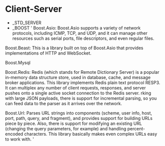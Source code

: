 # Client-Server

- _STD_SERVER
- _BOOST
'
Boost.Asio:  Boost.Asio supports a variety of network protocols, including ICMP, TCP, and UDP, and it can manage other resources such as serial ports, file descriptors, and even regular files.

Boost.Beast: This is a library built on top of Boost.Asio that provides implementations of HTTP and WebSocket.

Boost.Mysql

Boost.Redis: Redis (which stands for Remote Dictionary Server) is a popular in-memory data structure store, used in database, cache, and message broker applications. This library implements Redis plain text protocol RESP3. It can multiplex any number of client requests, responses, and server pushes onto a single active socket connection to the Redis server.
rking with large JSON payloads, there is support for incremental parsing, so you can feed data to the parser as it arrives over the network.

Boost.Url: Parses URL strings into components (scheme, user info, host, port, path, query, and fragment), and provides support for building URLs piece by piece. Also, there is support for modifying an existing URL (changing the query parameters, for example) and handling percent-encoded characters. This library basically makes even complex URLs easy to work with.
'
